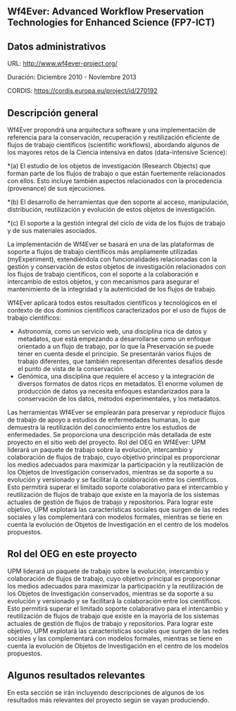 ## Wf4Ever: Advanced Workflow Preservation Technologies for Enhanced Science (FP7-ICT)

## Datos administrativos
URL: http://www.wf4ever-project.org/

Duración: Diciembre 2010 - Noviembre 2013

CORDIS: https://cordis.europa.eu/project/id/270192

## Descripción general

Wf4Ever propondrá una arquitectura software y una implementación de referencia para la conservación, recuperación y reutilización eficiente de flujos de trabajo científicos (scientific workflows), abordando algunos de los mayores retos de la Ciencia intensiva en datos (data-intensive Science): 

*(a) El estudio de los objetos de investigación (Research Objects) que forman parte de los flujos de trabajo o que están fuertemente relacionados con ellos. Esto incluye también aspectos relacionados con la procedencia (provenance) de sus ejecuciones. 

*(b) El desarrollo de herramientas que den soporte al acceso, manipulación, distribución, reutilización y evolución de estos objetos de investigación. 

*(c) El soporte a la gestión integral del ciclo de vida de los flujos de trabajo y de sus materiales asociados.  

La implementación de Wf4Ever se basará en una de las plataformas de soporte a flujos de trabajo científicos más ampliamente utilizadas (myExperiment), extendiéndola con funcionalidades relacionadas con la gestión y conservación de estos objetos de investigación relacionados con los flujos de trabajo científicos, con el soporte a la colaboración e intercambio de estos objetos, y con mecanismos para asegurar el mantenimiento de la integridad y la autenticidad de los flujos de trabajo. 

Wf4Ever aplicará todos estos resultados científicos y tecnológicos en el contexto de dos dominios científicos caracterizados por el uso de flujos de trabajo científicos: 

* Astronomía, como un servicio web, una disciplina rica de datos y metadatos, que está empezando a desarrollarse como un enfoque orientado a un flujo de trabajo, por lo que la Preservación se puede tener en cuenta desde el principio. Se presentarán varios flujos de trabajo diferentes, que también representan diferentes desafíos desde el punto de vista de la conservación. 
* Genómica, una disciplina que requiere el acceso y la integración de diversos formatos de datos ricos en metadatos. El enorme volumen de producción de datos ya necesita enfoques estandarizados para la conservación de los datos, métodos experimentales, y los metadatos. 

Las herramientas Wf4Ever se emplearán para preservar y reproducir flujos de trabajo de apoyo a estudios de enfermedades humanas, lo que demuestra la reutilización del conocimiento entre los estudios de enfermedades. Se proporciona una descripción más detallada de este proyecto en el sitio web del proyecto. Rol del OEG en Wf4Ever: UPM liderará un paquete de trabajo sobre la evolución, intercambio y colaboración de flujos de trabajo, cuyo objetivo principal es proporcionar los medios adecuados para maximizar la participación y la reutilización de los Objetos de Investigación conservados, mientras se da soporte a su evolución y versionado y se facilitar la colaboración entre los científicos. Esto permitirá superar el limitado soporte colaborativo para el intercambio y reutilización de flujos de trabajo que existe en la mayoría de los sistemas actuales de gestión de flujos de trabajo y repositorios. Para lograr este objetivo, UPM explotará las características sociales que surgen de las redes sociales y las complementará con modelos formales, mientras se tiene en cuenta la evolución de Objetos de Investigación en el centro de los modelos propuestos.



## Rol del OEG en este proyecto

UPM liderará un paquete de trabajo sobre la evolución, intercambio y colaboración de flujos de trabajo, cuyo objetivo principal es proporcionar los medios adecuados para maximizar la participación y la reutilización de los Objetos de Investigación conservados, mientras se da soporte a su evolución y versionado y se facilitará la colaboración entre los científicos. Esto permitirá superar el limitado soporte colaborativo para el intercambio y reutilización de flujos de trabajo que existe en la mayoría de los sistemas actuales de gestión de flujos de trabajo y repositorios. Para lograr este objetivo, UPM explotará las características sociales que surgen de las redes sociales y las complementará con modelos formales, mientras se tiene en cuenta la evolución de Objetos de Investigación en el centro de los modelos propuestos.

## Algunos resultados relevantes
En esta sección se irán incluyendo descripciones de algunos de los resultados más relevantes del proyecto según se vayan produciendo.